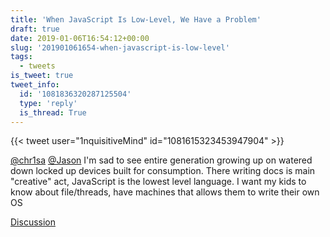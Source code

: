 ```yaml
---
title: 'When JavaScript Is Low-Level, We Have a Problem'
draft: true
date: 2019-01-06T16:54:12+00:00
slug: '201901061654-when-javascript-is-low-level'
tags:
  - tweets
is_tweet: true
tweet_info:
  id: '1081836320287125504'
  type: 'reply'
  is_thread: True
---
```




{{< tweet user="1nquisitiveMind" id="1081615323453947904" >}}

[@chr1sa](https://x.com/chr1sa) [@Jason](https://x.com/Jason) I'm sad to see entire generation growing up on watered down locked up devices built for consumption. There writing docs is main "creative" act, JavaScript is the lowest level language. I want my kids to know about file/threads, have machines that allows them to write their own OS

[Discussion](https://x.com/sytelus/status/1081836320287125504)
